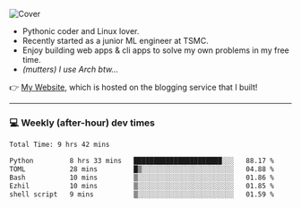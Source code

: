 ![Cover](https://i.imgur.com/BmnIp4h.jpg)

- Pythonic coder and Linux lover.
- Recently started as a junior ML engineer at TSMC.
- Enjoy building web apps & cli apps to solve my own problems in my free time.
- _(mutters) I use Arch btw..._

👉️ [My Website](https://whoosh.blog/@hank), which is hosted on the blogging service that I built!

---

### 💻 Weekly (after-hour) dev times

<!--START_SECTION:waka-->

```txt
Total Time: 9 hrs 42 mins

Python         8 hrs 33 mins   ██████████████████████░░░   88.17 %
TOML           28 mins         █▒░░░░░░░░░░░░░░░░░░░░░░░   04.88 %
Bash           10 mins         ▒░░░░░░░░░░░░░░░░░░░░░░░░   01.86 %
Ezhil          10 mins         ▒░░░░░░░░░░░░░░░░░░░░░░░░   01.85 %
shell script   9 mins          ▒░░░░░░░░░░░░░░░░░░░░░░░░   01.59 %
```

<!--END_SECTION:waka-->

